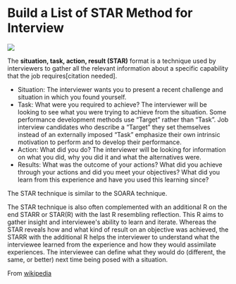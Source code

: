 # Build a List of STAR Method for Interview
![](https://github.com/NoahDragon/star-list/workflows/deploy-ghpage/badge.svg)

The **situation, task, action, result (STAR)** format is a technique used by interviewers to gather all the relevant information about a specific capability that the job requires[citation needed].

* Situation: The interviewer wants you to present a recent challenge and situation in which you found yourself.
* Task: What were you required to achieve? The interviewer will be looking to see what you were trying to achieve from the situation. Some performance development methods use “Target” rather than “Task”. Job interview candidates who describe a “Target” they set themselves instead of an externally imposed “Task” emphasize their own intrinsic motivation to perform and to develop their performance.
* Action: What did you do? The interviewer will be looking for information on what you did, why you did it and what the alternatives were.
* Results: What was the outcome of your actions? What did you achieve through your actions and did you meet your objectives? What did you learn from this experience and have you used this learning since?

The STAR technique is similar to the SOARA technique.

The STAR technique is also often complemented with an additional R on the end STARR or STAR(R) with the last R resembling reflection. This R aims to gather insight and interviewee's ability to learn and iterate. Whereas the STAR reveals how and what kind of result on an objective was achieved, the STARR with the additional R helps the interviewer to understand what the interviewee learned from the experience and how they would assimilate experiences. The interviewee can define what they would do (different, the same, or better) next time being posed with a situation.

From [wikipedia](https://en.wikipedia.org/wiki/Situation,_task,_action,_result)